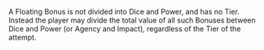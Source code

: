 A Floating Bonus is not divided into Dice and Power, and has no Tier. Instead the player may divide the total value of all such Bonuses between Dice and Power (or Agency and Impact), regardless of the Tier of the attempt.